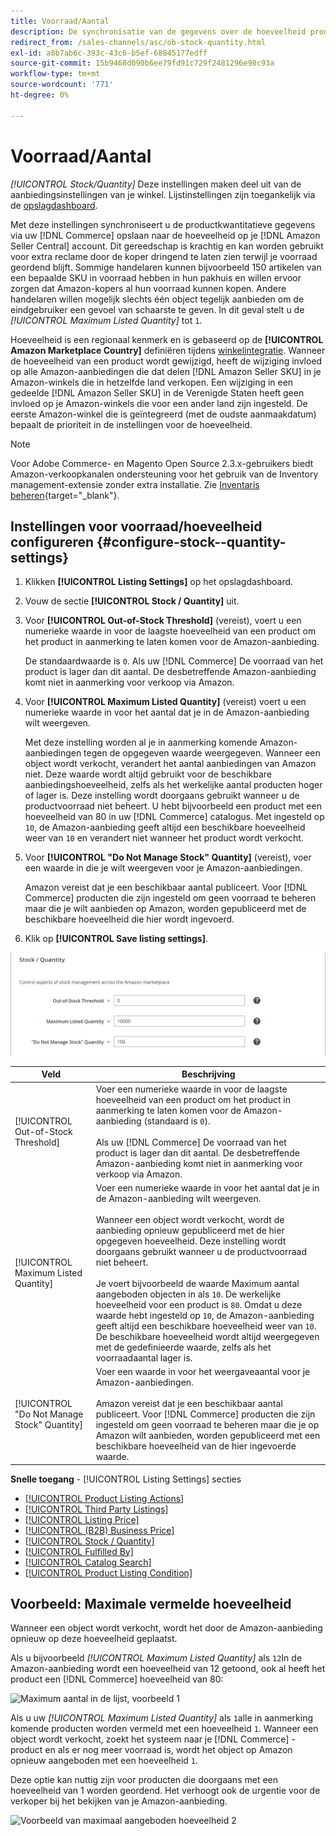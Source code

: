 ```yaml
---
title: Voorraad/Aantal
description: De synchronisatie van de gegevens over de hoeveelheid producten van je winkel voor Koophandel met je [!DNL Amazon Seller Central] de voorraad/hoeveelheid-instellingen bijwerken.
redirect_from: /sales-channels/asc/ob-stock-quantity.html
exl-id: a8b7ab6c-393c-43c6-b5ef-68845177edff
source-git-commit: 15b9468d090b6ee79fd91c729f2481296e98c93a
workflow-type: tm+mt
source-wordcount: '771'
ht-degree: 0%

---
```


# Voorraad/Aantal

*[!UICONTROL Stock/Quantity]* Deze instellingen maken deel uit van de aanbiedingsinstellingen van je winkel. Lijstinstellingen zijn toegankelijk via de [opslagdashboard](./amazon-store-dashboard.md).

Met deze instellingen synchroniseert u de productkwantitatieve gegevens via uw [!DNL Commerce] opslaan naar de hoeveelheid op je [!DNL Amazon Seller Central] account. Dit gereedschap is krachtig en kan worden gebruikt voor extra reclame door de koper dringend te laten zien terwijl je voorraad geordend blijft. Sommige handelaren kunnen bijvoorbeeld 150 artikelen van een bepaalde SKU in voorraad hebben in hun pakhuis en willen ervoor zorgen dat Amazon-kopers al hun voorraad kunnen kopen. Andere handelaren willen mogelijk slechts één object tegelijk aanbieden om de eindgebruiker een gevoel van schaarste te geven. In dit geval stelt u de *[!UICONTROL Maximum Listed Quantity]* tot `1`.

Hoeveelheid is een regionaal kenmerk en is gebaseerd op de **[!UICONTROL Amazon Marketplace Country]** definiëren tijdens [winkelintegratie](./store-integration.md). Wanneer de hoeveelheid van een product wordt gewijzigd, heeft de wijziging invloed op alle Amazon-aanbiedingen die dat delen [!DNL Amazon Seller SKU] in je Amazon-winkels die in hetzelfde land verkopen. Een wijziging in een gedeelde [!DNL Amazon Seller SKU] in de Verenigde Staten heeft geen invloed op je Amazon-winkels die voor een ander land zijn ingesteld. De eerste Amazon-winkel die is geïntegreerd (met de oudste aanmaakdatum) bepaalt de prioriteit in de instellingen voor de hoeveelheid.

>[!NOTE]
>
>Voor Adobe Commerce- en Magento Open Source 2.3.x-gebruikers biedt Amazon-verkoopkanalen ondersteuning voor het gebruik van de Inventory management-extensie zonder extra installatie. Zie [Inventaris beheren](https://docs.magento.com/user-guide/v2.3/catalog/inventory-management.html){target=&quot;_blank&quot;}.

## Instellingen voor voorraad/hoeveelheid configureren {#configure-stock--quantity-settings}

1. Klikken **[!UICONTROL Listing Settings]** op het opslagdashboard.

1. Vouw de sectie **[!UICONTROL Stock / Quantity]** uit.

1. Voor **[!UICONTROL Out-of-Stock Threshold]** (vereist), voert u een numerieke waarde in voor de laagste hoeveelheid van een product om het product in aanmerking te laten komen voor de Amazon-aanbieding.

   De standaardwaarde is `0`. Als uw [!DNL Commerce] De voorraad van het product is lager dan dit aantal. De desbetreffende Amazon-aanbieding komt niet in aanmerking voor verkoop via Amazon.

1. Voor **[!UICONTROL Maximum Listed Quantity]** (vereist) voert u een numerieke waarde in voor het aantal dat je in de Amazon-aanbieding wilt weergeven.

   Met deze instelling worden al je in aanmerking komende Amazon-aanbiedingen tegen de opgegeven waarde weergegeven. Wanneer een object wordt verkocht, verandert het aantal aanbiedingen van Amazon niet. Deze waarde wordt altijd gebruikt voor de beschikbare aanbiedingshoeveelheid, zelfs als het werkelijke aantal producten hoger of lager is. Deze instelling wordt doorgaans gebruikt wanneer u de productvoorraad niet beheert. U hebt bijvoorbeeld een product met een hoeveelheid van 80 in uw [!DNL Commerce] catalogus. Met ingesteld op `10`, de Amazon-aanbieding geeft altijd een beschikbare hoeveelheid weer van `10` en verandert niet wanneer het product wordt verkocht.

1. Voor **[!UICONTROL "Do Not Manage Stock" Quantity]** (vereist), voer een waarde in die je wilt weergeven voor je Amazon-aanbiedingen.

   Amazon vereist dat je een beschikbaar aantal publiceert. Voor [!DNL Commerce] producten die zijn ingesteld om geen voorraad te beheren maar die je wilt aanbieden op Amazon, worden gepubliceerd met de beschikbare hoeveelheid die hier wordt ingevoerd.

1. Klik op **[!UICONTROL Save listing settings]**.

![Instellingen voor voorraad/aantal](assets/amazon-stock-quantity.png)

| Veld | Beschrijving |
|---|---|
| [!UICONTROL Out-of-Stock Threshold] | Voer een numerieke waarde in voor de laagste hoeveelheid van een product om het product in aanmerking te laten komen voor de Amazon-aanbieding (standaard is `0`).<br><br>Als uw [!DNL Commerce] De voorraad van het product is lager dan dit aantal. De desbetreffende Amazon-aanbieding komt niet in aanmerking voor verkoop via Amazon. |
| [!UICONTROL Maximum Listed Quantity] | Voer een numerieke waarde in voor het aantal dat je in de Amazon-aanbieding wilt weergeven.<br><br>Wanneer een object wordt verkocht, wordt de aanbieding opnieuw gepubliceerd met de hier opgegeven hoeveelheid. Deze instelling wordt doorgaans gebruikt wanneer u de productvoorraad niet beheert.<br><br>Je voert bijvoorbeeld de waarde Maximum aantal aangeboden objecten in als `10`. De werkelijke hoeveelheid voor een product is `80`. Omdat u deze waarde hebt ingesteld op `10`, de Amazon-aanbieding geeft altijd een beschikbare hoeveelheid weer van `10`. De beschikbare hoeveelheid wordt altijd weergegeven met de gedefinieerde waarde, zelfs als het voorraadaantal lager is. |
| [!UICONTROL "Do Not Manage Stock" Quantity] | Voer een waarde in voor het weergaveaantal voor je Amazon-aanbiedingen.<br><br>Amazon vereist dat je een beschikbaar aantal publiceert. Voor [!DNL Commerce] producten die zijn ingesteld om geen voorraad te beheren maar die je op Amazon wilt aanbieden, worden gepubliceerd met een beschikbare hoeveelheid van de hier ingevoerde waarde. |

**Snelle toegang** - [!UICONTROL Listing Settings] secties

- [[!UICONTROL Product Listing Actions]](./product-listing-actions.md)
- [[!UICONTROL Third Party Listings]](./third-party-listing-settings.md)
- [[!UICONTROL Listing Price]](./listing-price.md)
- [[!UICONTROL (B2B) Business Price]](./business-pricing.md)
- [[!UICONTROL Stock / Quantity]](./stock-quantity.md)
- [[!UICONTROL Fulfilled By]](./fulfilled-by.md)
- [[!UICONTROL Catalog Search]](./catalog-search.md)
- [[!UICONTROL Product Listing Condition]](./product-listing-condition.md)

## Voorbeeld: Maximale vermelde hoeveelheid

Wanneer een object wordt verkocht, wordt het door de Amazon-aanbieding opnieuw op deze hoeveelheid geplaatst.

Als u bijvoorbeeld *[!UICONTROL Maximum Listed Quantity]* als `12`In de Amazon-aanbieding wordt een hoeveelheid van 12 getoond, ook al heeft het product een [!DNL Commerce] hoeveelheid van 80:

![Maximum aantal in de lijst, voorbeeld 1](assets/amazon-max-listed-quantity.png)

Als u uw *[!UICONTROL Maximum Listed Quantity]* als `1`alle in aanmerking komende producten worden vermeld met een hoeveelheid `1`. Wanneer een object wordt verkocht, zoekt het systeem naar je [!DNL Commerce] -product en als er nog meer voorraad is, wordt het object op Amazon opnieuw aangeboden met een hoeveelheid `1`.

Deze optie kan nuttig zijn voor producten die doorgaans met een hoeveelheid van 1 worden geordend. Het verhoogt ook de urgentie voor de verkoper bij het bekijken van je Amazon-aanbieding.

![Voorbeeld van maximaal aangeboden hoeveelheid 2](assets/amazon-max-listed-quantity-1.png)
